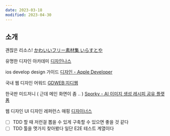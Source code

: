 ```yaml
---
date: 2023-03-18
modified: 2023-04-30
---
```


## 소개

괜찮은 리소스!
[かわいいフリー素材集 いらすとや](https://www.irasutoya.com/)

유명한 디자인 아카데미
[디자인나스](https://designnas.com/)

ios develop design 가이드
[디자인 - Apple Developer](https://developer.apple.com/kr/design/)

국내 웹 디자인 어워드
[GDWEB:지디웹](https://www.gdweb.co.kr/main/)

한국판 미드저니 ( 근데 메인 화면이 좀 .. )
[Sporky - AI 이미지 생성 레시피 공유 플랫폼](https://sporky.ai/)

웹 디자인 UI 디자인 레퍼런스 매핑
[디자이너스](https://designus.io/)

- [ ] TDD 할 때 저런걸 뽑을 수 있게 구축할 수 있으면 좋을 것 같다
- [ ] TDD 툴을 몃가지 찾아봤다 일단 E2E 테스트 계열이다
